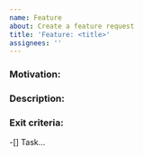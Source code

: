 ```yaml
---
name: Feature
about: Create a feature request
title: 'Feature: <title>'
assignees: ''
---
```


<!--
Note: Please search to see if an issue already exists for the bug you encountered.
-->

### Motivation:
<!-- A concise description of what you're experiencing. -->

### Description:
<!-- A concise description of what you expected to happen. -->

### Exit criteria:
-[] Task...
<!--
Example:
-[] Implement the feature
-[] Add feature to the platform
-->